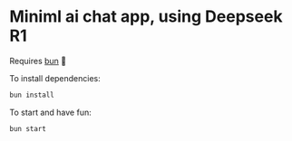 # Miniml ai chat app, using Deepseek R1

Requires [bun](https://bun.sh/) 🚀

To install dependencies:

```bash
bun install
```

To start and have fun:

```bash
bun start
```
